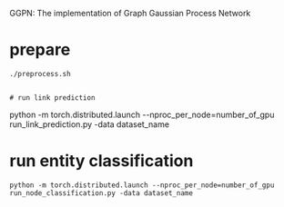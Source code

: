 GGPN: The implementation of Graph Gaussian Process Network

# prepare
```
./preprocess.sh


# run link prediction
```
python -m torch.distributed.launch --nproc_per_node=number_of_gpu run_link_prediction.py -data dataset_name

# run entity classification
```
python -m torch.distributed.launch --nproc_per_node=number_of_gpu run_node_classification.py -data dataset_name